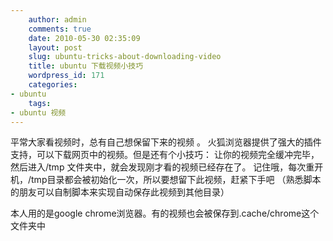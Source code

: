 ```yaml
---
    author: admin
    comments: true
    date: 2010-05-30 02:35:09
    layout: post
    slug: ubuntu-tricks-about-downloading-video
    title: ubuntu 下载视频小技巧
    wordpress_id: 171
    categories:
- ubuntu
    tags:
- ubuntu 视频
---
```


平常大家看视频时，总有自己想保留下来的视频 。 火狐浏览器提供了强大的插件支持，可以下载网页中的视频。但是还有个小技巧： 让你的视频完全缓冲完毕，然后进入/tmp 文件夹中，就会发现刚才看的视频已经存在了。 记住哦，每次重开机，/tmp目录都会被初始化一次，所以要想留下此视频，赶紧下手吧 （熟悉脚本的朋友可以自制脚本来实现自动保存此视频到其他目录）

本人用的是google chrome浏览器。有的视频也会被保存到.cache/chrome这个文件夹中

